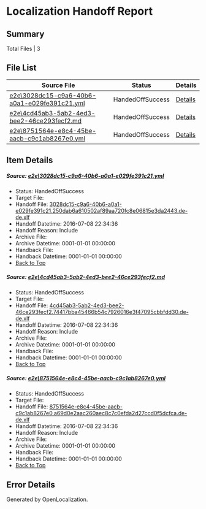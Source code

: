 # <a name='report-top'></a> Localization Handoff Report

## Summary
 Total Files | 3

## File List
 Source File | Status | Details 
 ----------- | ------ | ------- 
 [e2e\3028dc15-c9a6-40b6-a0a1-e029fe391c21.yml](https://github.com/OpenLocalizationTestOrg/oltest/blob/47520577ebe79d976a097470460605020405569e/e2e/3028dc15-c9a6-40b6-a0a1-e029fe391c21.yml) | HandedOffSuccess | [Details](#e029011134db7d247195b4d88396bfaf62de33031)
 [e2e\4cd45ab3-5ab2-4ed3-bee2-46ce293fecf2.md](https://github.com/OpenLocalizationTestOrg/oltest/blob/47520577ebe79d976a097470460605020405569e/e2e/4cd45ab3-5ab2-4ed3-bee2-46ce293fecf2.md) | HandedOffSuccess | [Details](#39a6ce9c9e2f0e3b71fdf223daecd5957cac2e1e2)
 [e2e\8751564e-e8c4-45be-aacb-c9c1ab8267e0.yml](https://github.com/OpenLocalizationTestOrg/oltest/blob/47520577ebe79d976a097470460605020405569e/e2e/8751564e-e8c4-45be-aacb-c9c1ab8267e0.yml) | HandedOffSuccess | [Details](#de71744d519266af70038f14067857cadff282ae3)

## Item Details
##### <a name='e029011134db7d247195b4d88396bfaf62de33031'></a> Source: [e2e\3028dc15-c9a6-40b6-a0a1-e029fe391c21.yml](https://github.com/OpenLocalizationTestOrg/oltest/blob/47520577ebe79d976a097470460605020405569e/e2e/3028dc15-c9a6-40b6-a0a1-e029fe391c21.yml)
* Status: HandedOffSuccess
* Target File: 
* Handoff File: [3028dc15-c9a6-40b6-a0a1-e029fe391c21.250dab6a610502af89aa720fc8e06815e3da2443.de-de.xlf](https://github.com/OpenLocalizationTestOrg/olhandoff-e2e/blob/9505daafa4b2d4078fdddcc916d9ae1044a4d2f8/ol-handoff/OpenLocalizationTestOrg/oltest-dede-fly/ci/ht/3028dc15-c9a6-40b6-a0a1-e029fe391c21.250dab6a610502af89aa720fc8e06815e3da2443.de-de.xlf)
* Handoff Datetime: 2016-07-08 22:34:36
* Handoff Reason: Include
* Archive File: 
* Archive Datetime: 0001-01-01 00:00:00
* Handback File: 
* Handback Datetime: 0001-01-01 00:00:00
* [Back to Top](#report-top)

##### <a name='39a6ce9c9e2f0e3b71fdf223daecd5957cac2e1e2'></a> Source: [e2e\4cd45ab3-5ab2-4ed3-bee2-46ce293fecf2.md](https://github.com/OpenLocalizationTestOrg/oltest/blob/47520577ebe79d976a097470460605020405569e/e2e/4cd45ab3-5ab2-4ed3-bee2-46ce293fecf2.md)
* Status: HandedOffSuccess
* Target File: 
* Handoff File: [4cd45ab3-5ab2-4ed3-bee2-46ce293fecf2.74417bba45466b54c7926016e3f47095cbbfdd30.de-de.xlf](https://github.com/OpenLocalizationTestOrg/olhandoff-e2e/blob/9505daafa4b2d4078fdddcc916d9ae1044a4d2f8/ol-handoff/OpenLocalizationTestOrg/oltest-dede-fly/ci/ht/4cd45ab3-5ab2-4ed3-bee2-46ce293fecf2.74417bba45466b54c7926016e3f47095cbbfdd30.de-de.xlf)
* Handoff Datetime: 2016-07-08 22:34:36
* Handoff Reason: Include
* Archive File: 
* Archive Datetime: 0001-01-01 00:00:00
* Handback File: 
* Handback Datetime: 0001-01-01 00:00:00
* [Back to Top](#report-top)

##### <a name='de71744d519266af70038f14067857cadff282ae3'></a> Source: [e2e\8751564e-e8c4-45be-aacb-c9c1ab8267e0.yml](https://github.com/OpenLocalizationTestOrg/oltest/blob/47520577ebe79d976a097470460605020405569e/e2e/8751564e-e8c4-45be-aacb-c9c1ab8267e0.yml)
* Status: HandedOffSuccess
* Target File: 
* Handoff File: [8751564e-e8c4-45be-aacb-c9c1ab8267e0.a69d0e2aac260aec8c7c0efda2d27ccd0f5dcfca.de-de.xlf](https://github.com/OpenLocalizationTestOrg/olhandoff-e2e/blob/9505daafa4b2d4078fdddcc916d9ae1044a4d2f8/ol-handoff/OpenLocalizationTestOrg/oltest-dede-fly/ci/ht/8751564e-e8c4-45be-aacb-c9c1ab8267e0.a69d0e2aac260aec8c7c0efda2d27ccd0f5dcfca.de-de.xlf)
* Handoff Datetime: 2016-07-08 22:34:36
* Handoff Reason: Include
* Archive File: 
* Archive Datetime: 0001-01-01 00:00:00
* Handback File: 
* Handback Datetime: 0001-01-01 00:00:00
* [Back to Top](#report-top)


## Error Details

Generated by OpenLocalization.
